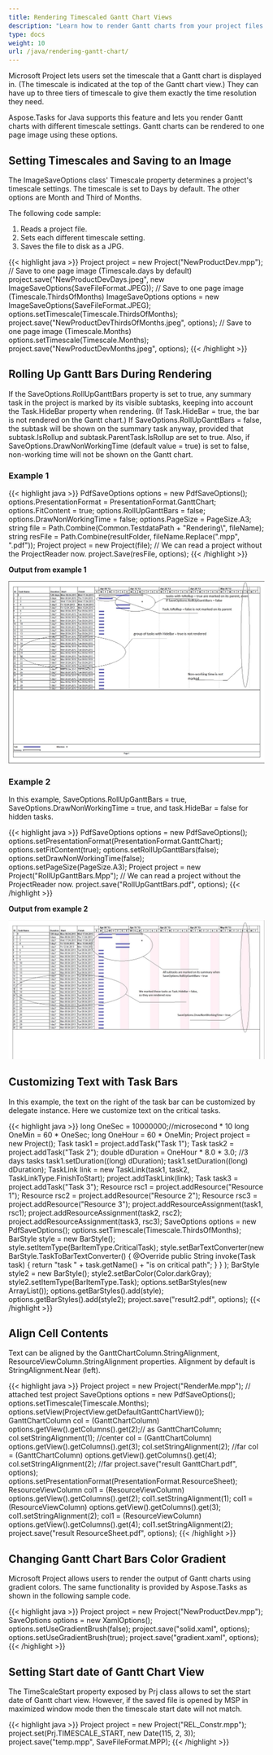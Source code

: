 ```yaml
---
title: Rendering Timescaled Gantt Chart Views
description: "Learn how to render Gantt charts from your project files (MPP/XML/Primavera XML) with different timescale resolutions using Aspose.Tasks for Java."
type: docs
weight: 10
url: /java/rendering-gantt-chart/
---
```


Microsoft Project lets users set the timescale that a Gantt chart is displayed in. (The timescale is indicated at the top of the Gantt chart view.) They can have up to three tiers of timescale to give them exactly the time resolution they need.

Aspose.Tasks for Java supports this feature and lets you render Gantt charts with different timescale settings. Gantt charts can be rendered to one page image using these options.

## **Setting Timescales and Saving to an Image**
The ImageSaveOptions class' Timescale property determines a project's timescale settings. The timescale is set to Days by default. The other options are Month and Third of Months.

The following code sample:

1. Reads a project file.
2. Sets each different timescale setting.
3. Saves the file to disk as a JPG.

{{< highlight java >}}
Project project = new Project("NewProductDev.mpp");
// Save to one page image (Timescale.days by default)
project.save("NewProductDevDays.jpeg", new ImageSaveOptions(SaveFileFormat.JPEG));
// Save to one page image (Timescale.ThirdsOfMonths)
ImageSaveOptions options = new ImageSaveOptions(SaveFileFormat.JPEG);
options.setTimescale(Timescale.ThirdsOfMonths);
project.save("NewProductDevThirdsOfMonths.jpeg", options);
// Save to one page image (Timescale.Months)
options.setTimescale(Timescale.Months);
project.save("NewProductDevMonths.jpeg", options);
{{< /highlight >}}

## **Rolling Up Gantt Bars During Rendering**
If the SaveOptions.RollUpGanttBars property is set to true, any summary task in the project is marked by its visible subtasks, keeping into account the Task.HideBar property when rendering. (If Task.HideBar = true, the bar is not rendered on the Gantt chart.) If SaveOptions.RollUpGanttBars = false, the subtask will be shown on the summary task anyway, provided that subtask.IsRollup and subtask.ParentTask.IsRollup are set to true. Also, if SaveOptions.DrawNonWorkingTime (default value = true) is set to false, non-working time will not be shown on the Gantt chart.

### **Example 1**
{{< highlight java >}}
PdfSaveOptions options = new PdfSaveOptions();
options.PresentationFormat = PresentationFormat.GanttChart;
options.FitContent = true;
options.RollUpGanttBars = false;
options.DrawNonWorkingTime = false;
options.PageSize = PageSize.A3;
string file = Path.Combine(Common.TestdataPath + "Rendering\\", fileName);
string resFile = Path.Combine(resultFolder, fileName.Replace(".mpp", ".pdf"));
Project project = new Project(file); // We can read a project without the ProjectReader now.
project.Save(resFile, options);
{{< /highlight >}}

**Output from example 1**

![Gannt chart PDF example](rendering-gantt-chart_1.png)

### **Example 2**
In this example, SaveOptions.RollUpGanttBars = true, SaveOptions.DrawNonWorkingTime = true, and task.HideBar = false for hidden tasks.

{{< highlight java >}}
PdfSaveOptions options = new PdfSaveOptions();
options.setPresentationFormat(PresentationFormat.GanttChart);
options.setFitContent(true);
options.setRollUpGanttBars(false);
options.setDrawNonWorkingTime(false);
options.setPageSize(PageSize.A3);
Project project = new Project("RollUpGanttBars.Mpp"); // We can read a project without the ProjectReader now.
project.save("RollUpGanttBars.pdf", options);
{{< /highlight >}}

**Output from example 2** 

![export MPP as Gannt chart PDF](rendering-gantt-chart_2.png)
## **Customizing Text with Task Bars**
In this example, the text on the right of the task bar can be customized by delegate instance. Here we customize text on the critical tasks.

{{< highlight java >}}
long OneSec = 10000000;//microsecond * 10
long OneMin = 60 * OneSec;
long OneHour = 60 * OneMin;
Project project = new Project();
Task task1 = project.addTask("Task 1");
Task task2 = project.addTask("Task 2");
double dDuration = OneHour * 8.0 * 3.0;	//3 days tasks
task1.setDuration((long) dDuration);
task1.setDuration((long) dDuration);
TaskLink link = new TaskLink(task1, task2, TaskLinkType.FinishToStart);
project.addTaskLink(link);
Task task3 = project.addTask("Task 3");
Resource rsc1 = project.addResource("Resource 1");
Resource rsc2 = project.addResource("Resource 2");
Resource rsc3 = project.addResource("Resource 3");
project.addResourceAssignment(task1, rsc1);
project.addResourceAssignment(task2, rsc2);
project.addResourceAssignment(task3, rsc3);
SaveOptions options = new PdfSaveOptions();
options.setTimescale(Timescale.ThirdsOfMonths);
BarStyle style = new BarStyle();
style.setItemType(BarItemType.CriticalTask);
style.setBarTextConverter(new BarStyle.TaskToBarTextConverter() {
  @Override
  public String invoke(Task task) {
     return "task " + task.getName() + "is on critical path";
  }
} );
BarStyle style2 = new BarStyle();
style2.setBarColor(Color.darkGray);
style2.setItemType(BarItemType.Task);
options.setBarStyles(new ArrayList<BarStyle>());
options.getBarStyles().add(style);
options.getBarStyles().add(style2);
project.save("result2.pdf", options);
{{< /highlight >}}

## **Align Cell Contents**
Text can be aligned by the GanttChartColumn.StringAlignment, ResourceViewColumn.StringAlignment properties. Alignment by default is StringAlignment.Near (left).

{{< highlight java >}}
Project project = new Project("RenderMe.mpp"); // attached test project
SaveOptions options = new PdfSaveOptions();
options.setTimescale(Timescale.Months);
options.setView(ProjectView.getDefaultGanttChartView());
GanttChartColumn col = (GanttChartColumn) options.getView().getColumns().get(2);// as GanttChartColumn;
col.setStringAlignment(1);	//center
col = (GanttChartColumn) options.getView().getColumns().get(3);
col.setStringAlignment(2);	//far
col = (GanttChartColumn) options.getView().getColumns().get(4);
col.setStringAlignment(2);	//far
project.save("result GanttChart.pdf", options);
options.setPresentationFormat(PresentationFormat.ResourceSheet);
ResourceViewColumn col1 = (ResourceViewColumn) options.getView().getColumns().get(2);
col1.setStringAlignment(1);
col1 = (ResourceViewColumn) options.getView().getColumns().get(3);
col1.setStringAlignment(2);
col1 = (ResourceViewColumn) options.getView().getColumns().get(4);
col1.setStringAlignment(2);
project.save("result ResourceSheet.pdf", options);
{{< /highlight >}}

## **Changing Gantt Chart Bars Color Gradient**
Microsoft Project allows users to render the output of Gantt charts using gradient colors. The same functionality is provided by Aspose.Tasks as shown in the following sample code.

{{< highlight java >}}
Project project = new Project("NewProductDev.mpp");
SaveOptions options = new XamlOptions();
options.setUseGradientBrush(false);
project.save("solid.xaml", options);
options.setUseGradientBrush(true);
project.save("gradient.xaml", options);
{{< /highlight >}}

## **Setting Start date of Gantt Chart View**
The TimeScaleStart property exposed by Prj class allows to set the start date of Gantt chart view. However, if the saved file is opened by MSP in maximized window mode then the timescale start date will not match.

{{< highlight java >}}
Project project = new Project("REL_Constr.mpp");
project.set(Prj.TIMESCALE_START, new Date(115, 2, 3));
project.save("temp.mpp", SaveFileFormat.MPP);
{{< /highlight >}}
